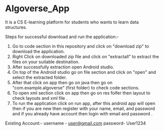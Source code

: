 # Algoverse_App
It is a CS E-learning platform for students who wants to learn data structures.

Steps for successful download and run the application:-
1. Go to code section in this repository and click on "download zip" to download the application.
2. Right Click on downloaded zip file and click on "extractall" to extract the files on your suitable destination.
3. After successfully extraction open Android studio.
4. On top of the Android studio go on file section and click on "open" and select the extracted folder.
5. After that click on app then go on java then go on "com.example.algoverse" (first folder) to check code sections.
6. To open xml section click on app then go on res folfer then layout to check layouts and xml file .
7. To run the application click on run app, after this android app will open then if you are new then register with your name, email, and password and if you already have account then login with email and password . 

Existing Account:-
username - user@gmail.com
password- User1234
